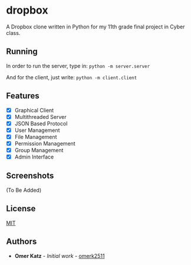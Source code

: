 # dropbox
A Dropbox clone written in Python for my 11th grade final project in Cyber class.

## Running

In order to run the server, type in: `python -m server.server`

And for the client, just write: `python -m client.client`

## Features
- [x] Graphical Client
- [x] Multithreaded Server
- [x] JSON Based Protocol
- [x] User Management
- [x] File Management
- [x] Permission Management
- [x] Group Management
- [x] Admin Interface

## Screenshots
(To Be Added)

## License
[MIT](https://choosealicense.com/licenses/mit/)

## Authors
- **Omer Katz** - *Initial work* - [omerk2511](https://github.com/omerk2511)
